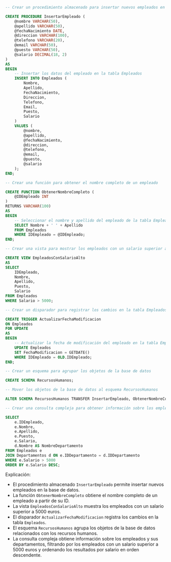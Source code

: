 ```sql
-- Crear un procedimiento almacenado para insertar nuevos empleados en la base de datos

CREATE PROCEDURE InsertarEmpleado (
    @nombre VARCHAR(50),
    @apellido VARCHAR(50),
    @fechaNacimiento DATE,
    @direccion VARCHAR(100),
    @telefono VARCHAR(20),
    @email VARCHAR(50),
    @puesto VARCHAR(50),
    @salario DECIMAL(18, 2)
)
AS
BEGIN
    -- Insertar los datos del empleado en la tabla Empleados
    INSERT INTO Empleados (
        Nombre,
        Apellido,
        FechaNacimiento,
        Direccion,
        Telefono,
        Email,
        Puesto,
        Salario
    )
    VALUES (
        @nombre,
        @apellido,
        @fechaNacimiento,
        @direccion,
        @telefono,
        @email,
        @puesto,
        @salario
    );
END;

-- Crear una función para obtener el nombre completo de un empleado

CREATE FUNCTION ObtenerNombreCompleto (
    @IDEmpleado INT
)
RETURNS VARCHAR(100)
AS
BEGIN
    -- Seleccionar el nombre y apellido del empleado de la tabla Empleados
    SELECT Nombre + ' ' + Apellido
    FROM Empleados
    WHERE IDEmpleado = @IDEmpleado;
END;

-- Crear una vista para mostrar los empleados con un salario superior a 5000 euros

CREATE VIEW EmpleadosConSalarioAlto
AS
SELECT
    IDEmpleado,
    Nombre,
    Apellido,
    Puesto,
    Salario
FROM Empleados
WHERE Salario > 5000;

-- Crear un disparador para registrar los cambios en la tabla Empleados

CREATE TRIGGER ActualizarFechaModificacion
ON Empleados
FOR UPDATE
AS
BEGIN
    -- Actualizar la fecha de modificación del empleado en la tabla Empleados
    UPDATE Empleados
    SET FechaModificacion = GETDATE()
    WHERE IDEmpleado = OLD.IDEmpleado;
END;

-- Crear un esquema para agrupar los objetos de la base de datos

CREATE SCHEMA RecursosHumanos;

-- Mover los objetos de la base de datos al esquema RecursosHumanos

ALTER SCHEMA RecursosHumanos TRANSFER InsertarEmpleado, ObtenerNombreCompleto, EmpleadosConSalarioAlto, ActualizarFechaModificacion;

-- Crear una consulta compleja para obtener información sobre los empleados y sus departamentos

SELECT
    e.IDEmpleado,
    e.Nombre,
    e.Apellido,
    e.Puesto,
    e.Salario,
    d.Nombre AS NombreDepartamento
FROM Empleados e
JOIN Departamentos d ON e.IDDepartamento = d.IDDepartamento
WHERE e.Salario > 5000
ORDER BY e.Salario DESC;
```

Explicación:

* El procedimiento almacenado `InsertarEmpleado` permite insertar nuevos empleados en la base de datos.
* La función `ObtenerNombreCompleto` obtiene el nombre completo de un empleado a partir de su ID.
* La vista `EmpleadosConSalarioAlto` muestra los empleados con un salario superior a 5000 euros.
* El disparador `ActualizarFechaModificacion` registra los cambios en la tabla `Empleados`.
* El esquema `RecursosHumanos` agrupa los objetos de la base de datos relacionados con los recursos humanos.
* La consulta compleja obtiene información sobre los empleados y sus departamentos, filtrando por los empleados con un salario superior a 5000 euros y ordenando los resultados por salario en orden descendente.